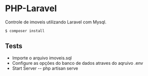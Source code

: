 # PHP-Laravel
Controle de imoveis utilizando Laravel com Mysql.
```sh
$ composer install
```

## Tests
   - Importe o arquivo imoveis.sql
   - Configure as opções do banco de dados atraves do aqruivo .env
   - Start Server -- php artisan serve 
